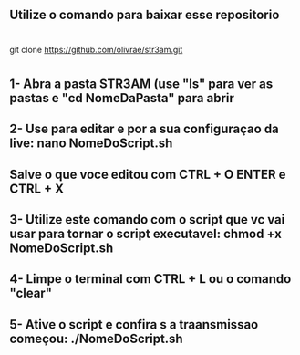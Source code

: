 ## Utilize o comando para baixar esse repositorio
#
git clone https://github.com/olivrae/str3am.git
#

## 1- Abra a pasta STR3AM (use "ls" para ver as pastas e "cd NomeDaPasta" para abrir

## 2- Use para editar e por a sua configuraçao da live: nano NomeDoScript.sh

## Salve o que voce editou com CTRL + O ENTER e CTRL + X

## 3- Utilize este comando com o script que vc vai usar para tornar o script executavel: chmod +x NomeDoScript.sh

## 4- Limpe o terminal com CTRL + L ou o comando "clear"

## 5- Ative o script e confira s a traansmissao começou: ./NomeDoScript.sh

